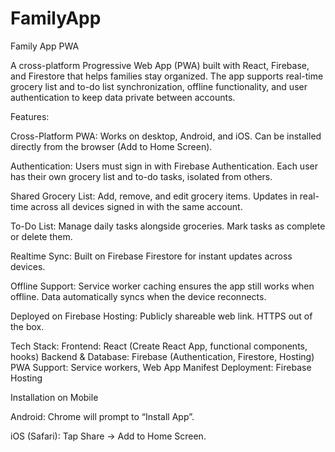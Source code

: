 # FamilyApp
Family App PWA

A cross-platform Progressive Web App (PWA) built with React, Firebase, and Firestore that helps families stay organized. The app supports real-time grocery list and to-do list synchronization, offline functionality, and user authentication to keep data private between accounts.

Features:

Cross-Platform PWA: Works on desktop, Android, and iOS. Can be installed directly from the browser (Add to Home Screen).

Authentication: Users must sign in with Firebase Authentication. Each user has their own grocery list and to-do tasks, isolated from others.

Shared Grocery List: Add, remove, and edit grocery items. Updates in real-time across all devices signed in with the same account.

To-Do List: Manage daily tasks alongside groceries. Mark tasks as complete or delete them.

Realtime Sync: Built on Firebase Firestore for instant updates across devices.

Offline Support: Service worker caching ensures the app still works when offline. Data automatically syncs when the device reconnects.

Deployed on Firebase Hosting: Publicly shareable web link. HTTPS out of the box.

Tech Stack:
Frontend: React (Create React App, functional components, hooks)
Backend & Database: Firebase (Authentication, Firestore, Hosting)
PWA Support: Service workers, Web App Manifest
Deployment: Firebase Hosting

Installation on Mobile

Android: Chrome will prompt to “Install App”.

iOS (Safari): Tap Share → Add to Home Screen.
